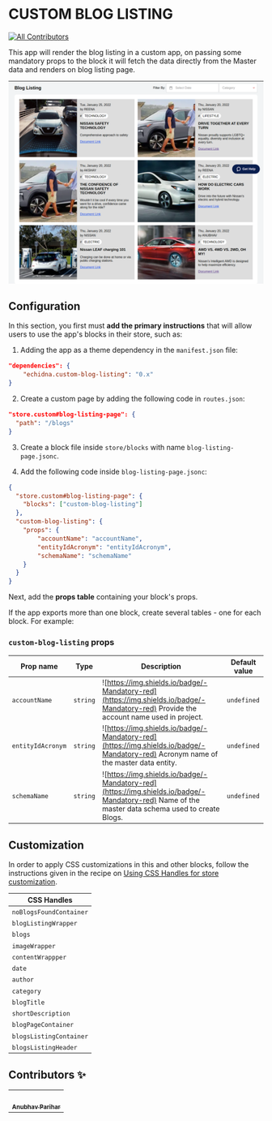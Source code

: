 # CUSTOM BLOG LISTING

<!-- DOCS-IGNORE:start -->
<!-- ALL-CONTRIBUTORS-BADGE:START - Do not remove or modify this section -->
[![All Contributors](https://img.shields.io/badge/all_contributors-1-orange.svg?style=flat-square)](#contributors-)
<!-- ALL-CONTRIBUTORS-BADGE:END -->
<!-- DOCS-IGNORE:end -->

This app will render the blog listing in a custom app, on passing some mandatory props to the block it will fetch the data directly from the Master data and renders on blog listing page.

![Media Placeholder](./preview.png)

## Configuration 

In this section, you first must **add the primary instructions** that will allow users to use the app's blocks in their store, such as:

1. Adding the app as a theme dependency in the `manifest.json` file:
  ```json
  "dependencies": {
      "echidna.custom-blog-listing": "0.x"
  }
  ```

2. Create a custom page by adding the following code in `routes.json`:
  ```json
  "store.custom#blog-listing-page": {
    "path": "/blogs"
  }
  ```

3. Create a block file inside `store/blocks` with name  `blog-listing-page.jsonc`.

4. Add the following code inside `blog-listing-page.jsonc`:
  ```json
  {
    "store.custom#blog-listing-page": {
      "blocks": ["custom-blog-listing"]
    },
    "custom-blog-listing": {
      "props": {
          "accountName": "accountName",
          "entityIdAcronym": "entityIdAcronym",
          "schemaName": "schemaName"
      }
    }
  }
  ```

Next, add the **props table** containing your block's props. 

If the app exports more than one block, create several tables - one for each block. For example:

### `custom-blog-listing` props

| Prop name    | Type            | Description    | Default value                                                                                                                               |
| ------------ | --------------- | --------------------------------------------------------------------------------------------------------------------------------------------- | ---------- | 
| `accountName`      | `string`       | ![https://img.shields.io/badge/-Mandatory-red](https://img.shields.io/badge/-Mandatory-red) Provide the account name used in project.  | `undefined`        |
| `entityIdAcronym`      | `string`       | ![https://img.shields.io/badge/-Mandatory-red](https://img.shields.io/badge/-Mandatory-red) Acronym name of the master data entity.  | `undefined`        |
| `schemaName`      | `string`       | ![https://img.shields.io/badge/-Mandatory-red](https://img.shields.io/badge/-Mandatory-red) Name of the master data schema used to create Blogs.  | `undefined`        |

 
## Customization

In order to apply CSS customizations in this and other blocks, follow the instructions given in the recipe on [Using CSS Handles for store customization](https://vtex.io/docs/recipes/style/using-css-handles-for-store-customization).


| CSS Handles |
| ----------- | 
| `noBlogsFoundContainer` | 
| `blogListingWrapper` | 
| `blogs` | 
| `imageWrapper` | 
| `contentWrappper` |
| `date` |
| `author` |
| `category` |
| `blogTitle` |
| `shortDescription` |
| `blogPageContainer` |
| `blogsListingContainer` |
| `blogsListingHeader` |


<!-- DOCS-IGNORE:start -->

## Contributors ✨

<!-- ALL-CONTRIBUTORS-LIST:START - Do not remove or modify this section -->
<!-- prettier-ignore-start -->
<!-- markdownlint-disable -->
<table>
  <tr>
    <td><a href="https://github.com/anubhav-parihar-work"><img src="https://avatars.githubusercontent.com/u/51150543?v=4" width="100px;" alt=""/><br /><sub><b>Anubhav Parihar</b></sub></a><br /></td>    
  </tr>
</table>

<!-- markdownlint-enable -->
<!-- prettier-ignore-end -->
<!-- ALL-CONTRIBUTORS-LIST:END -->

<!-- DOCS-IGNORE:end -->

